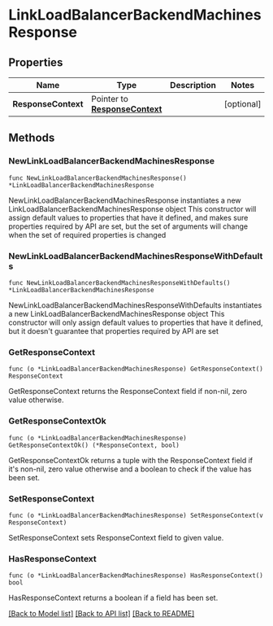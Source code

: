 # LinkLoadBalancerBackendMachinesResponse

## Properties

Name | Type | Description | Notes
------------ | ------------- | ------------- | -------------
**ResponseContext** | Pointer to [**ResponseContext**](ResponseContext.md) |  | [optional] 

## Methods

### NewLinkLoadBalancerBackendMachinesResponse

`func NewLinkLoadBalancerBackendMachinesResponse() *LinkLoadBalancerBackendMachinesResponse`

NewLinkLoadBalancerBackendMachinesResponse instantiates a new LinkLoadBalancerBackendMachinesResponse object
This constructor will assign default values to properties that have it defined,
and makes sure properties required by API are set, but the set of arguments
will change when the set of required properties is changed

### NewLinkLoadBalancerBackendMachinesResponseWithDefaults

`func NewLinkLoadBalancerBackendMachinesResponseWithDefaults() *LinkLoadBalancerBackendMachinesResponse`

NewLinkLoadBalancerBackendMachinesResponseWithDefaults instantiates a new LinkLoadBalancerBackendMachinesResponse object
This constructor will only assign default values to properties that have it defined,
but it doesn't guarantee that properties required by API are set

### GetResponseContext

`func (o *LinkLoadBalancerBackendMachinesResponse) GetResponseContext() ResponseContext`

GetResponseContext returns the ResponseContext field if non-nil, zero value otherwise.

### GetResponseContextOk

`func (o *LinkLoadBalancerBackendMachinesResponse) GetResponseContextOk() (*ResponseContext, bool)`

GetResponseContextOk returns a tuple with the ResponseContext field if it's non-nil, zero value otherwise
and a boolean to check if the value has been set.

### SetResponseContext

`func (o *LinkLoadBalancerBackendMachinesResponse) SetResponseContext(v ResponseContext)`

SetResponseContext sets ResponseContext field to given value.

### HasResponseContext

`func (o *LinkLoadBalancerBackendMachinesResponse) HasResponseContext() bool`

HasResponseContext returns a boolean if a field has been set.


[[Back to Model list]](../README.md#documentation-for-models) [[Back to API list]](../README.md#documentation-for-api-endpoints) [[Back to README]](../README.md)


